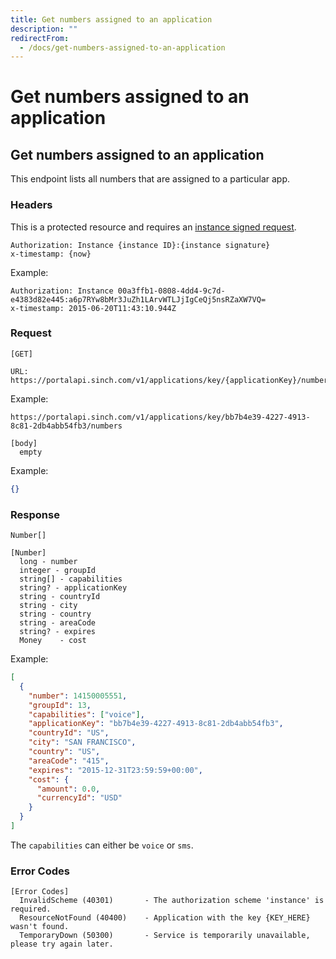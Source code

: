 ```yaml
---
title: Get numbers assigned to an application
description: ""
redirectFrom:
  - /docs/get-numbers-assigned-to-an-application
---
```


# Get numbers assigned to an application

## Get numbers assigned to an application

This endpoint lists all numbers that are assigned to a particular app.

### Headers

This is a protected resource and requires an [instance signed request](authentication.md#instance-signed-request).

```text
Authorization: Instance {instance ID}:{instance signature}
x-timestamp: {now}
```

Example:

```text
Authorization: Instance 00a3ffb1-0808-4dd4-9c7d-e4383d82e445:a6p7RYw8bMr3JuZh1LArvWTLJjIgCeQj5nsRZaXW7VQ=
x-timestamp: 2015-06-20T11:43:10.944Z
```

### Request

```text
[GET]

URL:
https://portalapi.sinch.com/v1/applications/key/{applicationKey}/numbers
```

Example:

```text
https://portalapi.sinch.com/v1/applications/key/bb7b4e39-4227-4913-8c81-2db4abb54fb3/numbers

[body]
  empty
```

Example:

```json
{}
```

### Response

```text
Number[]

[Number]
  long - number
  integer - groupId
  string[] - capabilities
  string? - applicationKey
  string - countryId
  string - city
  string - country
  string - areaCode
  string? - expires
  Money    - cost
```

Example:

```json
[
  {
    "number": 14150005551,
    "groupId": 13,
    "capabilities": ["voice"],
    "applicationKey": "bb7b4e39-4227-4913-8c81-2db4abb54fb3",
    "countryId": "US",
    "city": "SAN FRANCISCO",
    "country": "US",
    "areaCode": "415",
    "expires": "2015-12-31T23:59:59+00:00",
    "cost": {
      "amount": 0.0,
      "currencyId": "USD"
    }
  }
]
```

The `capabilities` can either be `voice` or `sms`.

### Error Codes

```text
[Error Codes]
  InvalidScheme (40301)       - The authorization scheme 'instance' is required.
  ResourceNotFound (40400)    - Application with the key {KEY_HERE} wasn't found.
  TemporaryDown (50300)       - Service is temporarily unavailable, please try again later.
```
